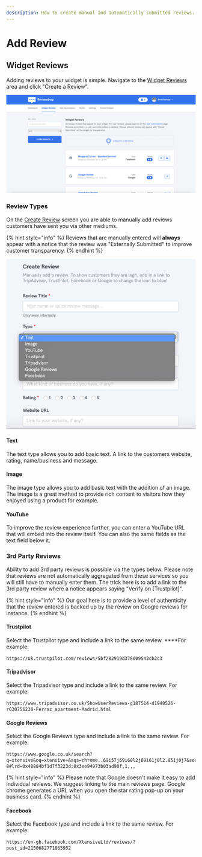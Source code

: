 ```yaml
---
description: How to create manual and automatically submitted reviews.
---
```


# Add Review

## Widget Reviews

Adding reviews to your widget is simple. Navigate to the [Widget Reviews](https://reviewdrop.io/dashboard) area and click "Create a Review". 

![The widget review management page.](../.gitbook/assets/screenshot-2018-11-19-at-09.06.59.png)

### Review Types

On the [Create Review](https://reviewdrop.io/reviews/create) screen you are able to manually add reviews customers have sent you via other mediums. 

{% hint style="info" %}
Reviews that are manually entered will **always** appear with a notice that the review was "Externally Submitted" to improve customer transparency. 
{% endhint %}

![Review entry allows multiple types for nicer formatting.](../.gitbook/assets/screenshot-2018-11-19-at-09.09.17.png)

#### Text

The text type allows you to add basic text. A link to the customers website, rating, name/business and message.

#### Image

The image type allows you to add basic text with the addition of an image. The image is a great method to provide rich content to visitors how they enjoyed using a product for example.

#### YouTube

To improve the review experience further, you can enter a YouTube URL that will embed into the review itself. You can also the same fields as the text field below it.

### 3rd Party Reviews

Ability to add 3rd party reviews is possible via the types below. Please note that reviews are not automatically aggregated from these services so you will still have to manually enter them. The trick here is to add a link to the 3rd party review where a notice appears saying "Verify on \[Trustpilot\]". 

{% hint style="info" %}
Our goal here is to provide a level of authenticity that the review entered is backed up by the review on Google reviews for instance.
{% endhint %}

#### Trustpilot

Select the Trustpilot type and include a link to the same review. ****For example:

```text
https://uk.trustpilot.com/reviews/5bf282919d378009543cb2c3
```

#### Tripadvisor

Select the Tripadvisor type and include a link to the same review. For example:

```text
https://www.tripadvisor.co.uk/ShowUserReviews-g187514-d1948526-r630756238-Ferraz_apartment-Madrid.html
```

#### Google Reviews

Select the Google Reviews type and include a link to the same review. For example:

```text
https://www.google.co.uk/search?q=xtensive&oq=xtensive+&aqs=chrome..69i57j69i60l2j69i61j0l2.851j0j7&sourceid=chrome&ie=UTF-8#lrd=0x48884bf1d7f3223d:0x3ee94973b03ad90f,1,,,
```

{% hint style="info" %}
Please note that Google doesn't make it easy to add individual reviews. We suggest linking to the main reviews page. Google chrome generates a URL when you open the star rating pop-up on your business card.
{% endhint %}

#### Facebook

Select the Facebook type and include a link to the same review. For example:

```text
https://en-gb.facebook.com/XtensiveLtd/reviews/?post_id=2150682771865952
```

